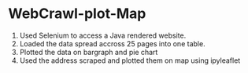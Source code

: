 # WebCrawl-plot-Map

1. Used Selenium to access a Java rendered website.
2. Loaded the data spread accross 25 pages into one table.
3. Plotted the data on bargraph and pie chart
4. Used the address scraped and plotted them on map using ipyleaflet
